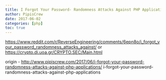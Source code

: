 ```yaml
---
title: I Forgot Your Password- Randomness Attacks Against PHP Applications
author: PipisCrew
date: 2017-06-02
categories: [php]
toc: true
---
```


https://www.reddit.com/r/ReverseEngineering/comments/6epn8o/i_forgot_your_password_randomness_attacks_against/
or
https://crypto.di.uoa.gr/CRYPTO.SEC/Main.html

origin - http://www.pipiscrew.com/2017/06/i-forgot-your-password-randomness-attacks-against-php-applications/ i-forgot-your-password-randomness-attacks-against-php-applications